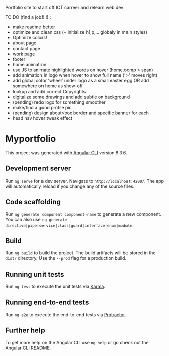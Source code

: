 Portfolio site to start off ICT carreer and relearn web dev

TO DO (find a job!!!!) :
- make readme better
- optimize and clean css (+ initialize h1,p,... globaly in main styles)
- Optimize colors!
- about page
- contact page
- work page
- footer
- home animation
- use JS to animate highlighted words on hover (home.comp > span)
- add animation in logo when hover to show full name ('>' moves right)
- add global color 'wheel' under logo as a small easter egg OR add somewhere on home as show-off
- lookup and add correct Copyrights
- digitalize some drawings and add subtle on background
- (pending) redo logo for something smoother
- make/find a good profile pic
- (pending) design about>box border and specific banner for each
- head nav hover tweak effect




# Myportfolio

This project was generated with [Angular CLI](https://github.com/angular/angular-cli) version 8.3.6.

## Development server

Run `ng serve` for a dev server. Navigate to `http://localhost:4200/`. The app will automatically reload if you change any of the source files.

## Code scaffolding

Run `ng generate component component-name` to generate a new component. You can also use `ng generate directive|pipe|service|class|guard|interface|enum|module`.

## Build

Run `ng build` to build the project. The build artifacts will be stored in the `dist/` directory. Use the `--prod` flag for a production build.

## Running unit tests

Run `ng test` to execute the unit tests via [Karma](https://karma-runner.github.io).

## Running end-to-end tests

Run `ng e2e` to execute the end-to-end tests via [Protractor](http://www.protractortest.org/).

## Further help

To get more help on the Angular CLI use `ng help` or go check out the [Angular CLI README](https://github.com/angular/angular-cli/blob/master/README.md).
